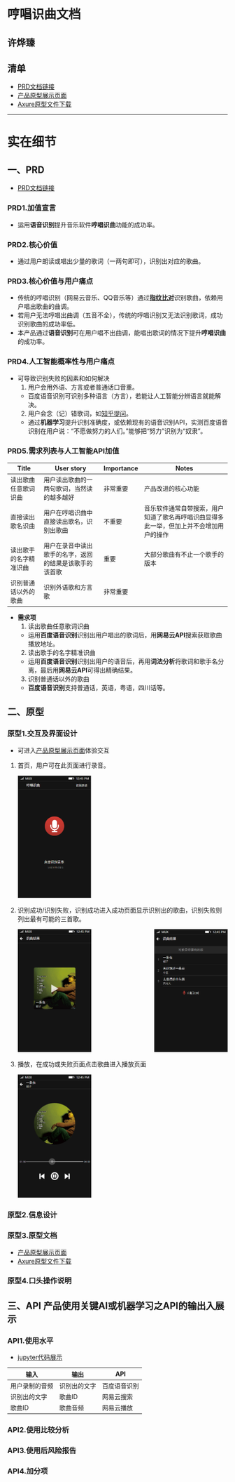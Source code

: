 # 哼唱识曲文档
## 许烨臻
## 清单
* [PRD文档链接](https://github.com/Tumaorou/API_ML_AI/blob/master/PRD.md)
* [产品原型展示页面](https://tumaorou.github.io/API_ML_AI/#g=1&p=%E9%A6%96%E9%A1%B5)
* [Axure原型文件下载](https://github.com/Tumaorou/API_ML_AI/blob/gh-pages/rp/%E5%93%BC%E5%94%B1%E8%AF%86%E6%9B%B2.rp?raw=true)
------
# 实在细节
## 一、PRD
* [PRD文档链接](https://github.com/Tumaorou/API_ML_AI/blob/master/PRD.md)
### PRD1.加值宣言
* 运用**语音识别**提升音乐软件**哼唱识曲**功能的成功率。
### PRD2.核心价值
* 通过用户朗读或唱出少量的歌词（一两句即可），识别出对应的歌曲。
### PRD3.核心价值与用户痛点
* 传统的哼唱识别（网易云音乐、QQ音乐等）通过[**指纹比对**](https://blog.csdn.net/sinat_38682860/article/details/80735513)识别歌曲，依赖用户唱出歌曲的曲调。
* 若用户无法哼唱出曲调（五音不全），传统的哼唱识别又无法识别歌词，成功识别歌曲的成功率低。
* 本产品通过**语音识别**可在用户唱不出曲调，能唱出歌词的情况下提升**哼唱识曲**的成功率。
### PRD4.人工智能概率性与用户痛点
* 可导致识别失败的因素和如何解决
  1. 用户会用外语、方言或者普通话口音重。
    - 百度语音识别可识别多种语言（方言），若能让人工智能分辨语言就能解决。
  2. 用户会念（记）错歌词，如[知乎提问](https://www.zhihu.com/question/297225697/answer/508864493)。
    - 通过**机器学习**提升识别准确度，或依赖现有的语音识别API，实测百度语音识别在用户说：“不愿做努力的人们。”能够把“努力”识别为“奴隶”。
### PRD5.需求列表与人工智能API加值
| **Title**   |    **User story**   |  **Importance**|     **Notes**    |
| ------------- | ------------- |------------- |------------- |
| 读出歌曲任意歌词识曲 | 用户读出歌曲的一两句歌词，当然读的越多越好 | 非常重要 | 产品改进的核心功能 |
| 直接读出歌名识曲 | 用户在哼唱识曲中直接读出歌名，识别出歌曲 | 不重要 | 音乐软件通常自带搜索，用户知道了歌名再哼唱识曲显得多此一举，但加上并不会增加用户的操作 |
| 读出歌手的名字精准识曲 | 用户在录音中读出歌手的名字，返回的结果是该歌手的该首歌 | 重要 | 大部分歌曲有不止一个歌手的版本 |
| 识别普通话以外的歌曲 | 识别外语歌和方言歌 | 非常重要 | |

* **需求项**
  1. 读出歌曲任意歌词识曲
    - 运用**百度语音识别**识别出用户唱出的歌词后，用**网易云API**搜索获取歌曲播放地址。
  2. 读出歌手的名字精准识曲
    - 运用**百度语音识别**识别出用户的语音后，再用**词法分析**将歌词和歌手名分离，最后用**网易云API**可得出精确结果。
  3. 识别普通话以外的歌曲
    - **百度语音识别**支持普通话，英语，粤语，四川话等。 

## 二、原型
### 原型1.交互及界面设计
* 可进入[产品原型展示页面](https://tumaorou.github.io/API_ML_AI/#g=1&p=%E9%A6%96%E9%A1%B5)体验交互
1. 首页，用户可在此页面进行录音。

	<img src="https://raw.githubusercontent.com/Tumaorou/API_ML_AI/master/img/%E9%A6%96%E9%A1%B5.PNG" alt="首页" width="35%">
	
2. 识别成功/识别失败，识别成功进入成功页面显示识别出的歌曲，识别失败则列出最有可能的三首歌。

	<img src="https://raw.githubusercontent.com/Tumaorou/API_ML_AI/master/img/%E8%AF%86%E5%88%AB%E6%88%90%E5%8A%9F.PNG" alt="识别成功" width="35%"><img src="https://raw.githubusercontent.com/Tumaorou/API_ML_AI/master/img/%E8%AF%86%E5%88%AB%E5%A4%B1%E8%B4%A5.PNG" alt="识别失败" width="35%" align="right">

3. 播放，在成功或失败页面点击歌曲进入播放页面

	<img src="https://raw.githubusercontent.com/Tumaorou/API_ML_AI/master/img/%E6%92%AD%E6%94%BE.PNG" alt="播放" width="35%">

### 原型2.信息设计
### 原型3.原型文档
* [产品原型展示页面](https://tumaorou.github.io/API_ML_AI/#g=1&p=%E9%A6%96%E9%A1%B5)
* [Axure原型文件下载](https://github.com/Tumaorou/API_ML_AI/blob/gh-pages/rp/%E5%93%BC%E5%94%B1%E8%AF%86%E6%9B%B2.rp?raw=true)
### 原型4.口头操作说明

## 三、API 产品使用关键AI或机器学习之API的输出入展示
### API1.使用水平
* [jupyter代码展示](https://github.com/Tumaorou/API_ML_AI/blob/master/API_ML_AI.ipynb)

| 输入 | 输出 | API |
| ------------- | ------------- | ------------- |
| 用户录制的音频 | 识别出的文字 | 百度语音识别 |
| 识别出的文字 | 歌曲ID | 网易云搜索 |
| 歌曲ID | 歌曲音频 | 网易云播放 |

### API2.使用比较分析
### API3.使用后风险报告
### API4.加分项
